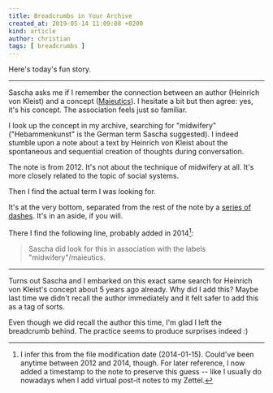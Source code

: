 ```yaml
---
title: Breadcrumbs in Your Archive
created_at: 2019-05-14 11:09:08 +0200
kind: article
author: christian
tags: [ breadcrumbs ]
---
```


Here's today's fun story.

---

Sascha asks me if I remember the connection between an author (Heinrich von Kleist) and a concept ([Maieutics](https://en.wikipedia.org/w/Maieutics)). I hesitate a bit but then agree: yes, it's his concept. The association feels just so familiar. 

I look up the concept in my archive, searching for "midwifery" ("Hebammenkunst" is the German term Sascha suggested). I indeed stumble upon a note about a text by Heinrich von Kleist about the spontaneous and sequential creation of thoughts during conversation. 

The note is from 2012. It's not about the technique of midwifery at all. It's more closely related to the topic of social systems.

Then I find the actual term I was looking for.

It's at the very bottom, separated from the rest of the note by a [series of dashes](https://daringfireball.net/projects/markdown/syntax#hr). It's in an aside, if you will.

There I find the following line, probably added in 2014[^added]:

[^added]: I infer this from the file modification date (2014-01-15). Could've been anytime between 2012 and 2014, though. For later reference, I now added a timestamp to the note to preserve this guess -- like I usually do nowadays when I add virtual post-it notes to my Zettel.

> Sascha did look for this in association with the labels "midwifery"/maieutics.

---

Turns out Sascha and I embarked on this exact same search for Heinrich von Kleist's concept about 5 years ago already. Why did I add this? Maybe last time we didn't recall the author immediately and it felt safer to add this as a tag of sorts.

Even though we did recall the author this time, I'm glad I left the breadcrumb behind. The practice seems to produce surprises indeed :)
